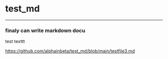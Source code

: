# test_md
---

### finaly can write markdown docu

test texttt

https://github.com/alphainbeta/test_md/blob/main/testfile3.md
